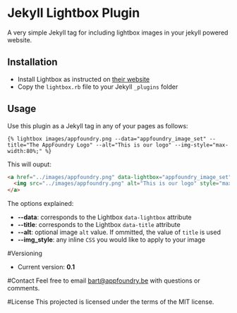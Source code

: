 # Jekyll Lightbox Plugin

A very simple Jekyll tag for including lightbox images in your jekyll powered website.

## Installation

* Install Lightbox as instructed on [their website](http://lokeshdhakar.com/projects/lightbox2/)
* Copy the `lightbox.rb` file to your Jekyll `_plugins` folder

## Usage

Use this plugin as a Jekyll tag in any of your pages as follows:

```
{% lightbox images/appfoundry.png --data="appfoundry_image_set" --title="The AppFoundry Logo" --alt="This is our logo" --img-style="max-width:80%;" %}
```

This will ouput:

```html
<a href="../images/appfoundry.png" data-lightbox="appfoundry_image_set" data-title="The AppFoundry Logo">
  <img src="../images/appfoundry.png" alt="This is our logo" style="max-width:80%;"/>
</a>
```

The options explained:

* **--data**: corresponds to the Lightbox `data-lightbox` attribute
* **--title**: corresponds to the Lightbox `data-title` attribute
* **--alt**: optional image `alt` value. If ommitted, the value of `title` is used
* **--img_style**: any inline `CSS` you would like to apply to your image

#Versioning

* Current version: **0.1**

#Contact
Feel free to email bart@appfoundry.be with questions or comments.

#License
This projected is licensed under the terms of the MIT license.

